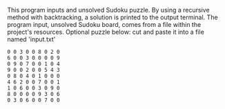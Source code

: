 
This program inputs and unsolved Sudoku puzzle. By using a recursive method with backtracking, a solution is printed to the output terminal. The program input, unsolved Sudoku board, comes from a file within the project's resources. Optional puzzle below: cut and paste it into a file named 'input.txt'	
	
	0 0 3 0 0 8 0 2 0
	6 0 0 3 0 0 0 0 9
	0 9 0 7 0 0 1 0 4
	9 0 0 2 0 0 5 4 3
	0 8 0 4 0 1 0 0 0
	4 6 2 0 0 7 0 0 1
	1 0 6 0 0 3 0 9 0
	8 0 0 0 0 9 3 0 6
	0 3 0 6 0 0 7 0 0
